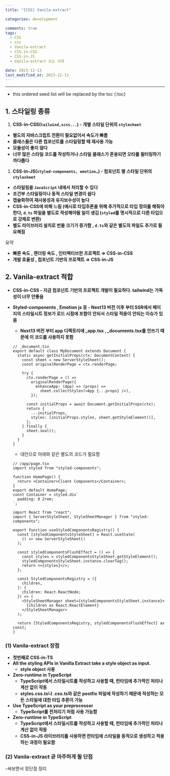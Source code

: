 ```yaml
---
title: "[CSS] Vanila-extract"

categories: development

comments: true
tags:
  - CSS
  - css
  - Vanila-extract
  - CSS-in-CSS
  - CSS-in-JS
  - Vanila-extract 쓰는 이유

date: 2023-12-13
last_modified_at: 2023-12-13
---
```


---

<!-- prettier-ignore -->
* this ordered seed list will be replaced by the toc 
{:toc}

## 1. 스타일링 종류

1. **CSS-in-CSS(`tailwind,scss...`) - 개별 스타일 단위의 `stylesheet`**

- **별도의 자바스크립트 전환이 필요없어서 속도가 빠름**
- **클래스들은 다른 컴포넌트를 스타일링할 때 재사용 가능**
- **모듈성이 좋지 않다**
- **너무 많은 스타일 코드를 작성하거나 스타일 클래스가 혼용되면 오타를 필터링하기 까다롭다**

1. **CSS-in-JS(`styled-components, emotion…`) - 컴포넌트 별 스타일 단위의 `stylesheet`**

- **스타일링을 `JavaScript` 내에서 처리할 수 있다**
- **조건부 스타일링이나 동적 스타일 변경이 쉽다**
- **캡슐화하여 재사용성과 유지보수성이 높다**
- **CSS-in-CSS에 비해 느림 (예시로 타입추론을 위해 추가적으로 타입 정의를 해줘야한다, `d.ts` 파일을 별도로 작성해야될 일이 생김 (`styled`를 명시적으로 다른 타입으로 강제로 변환)**
- **별도 라이브러리 설치로 번들 크기가 증가함 , `d.ts`와 같은 별도의 파일도 추가로 필요해짐**

요약

- **빠른 속도 , 랜더링 속도 , 인터렉티브한 프로젝트 ⇒ CSS-in-CSS**
- **개발 효율성 , 컴포넌트 기반의 프로젝트 ⇒ CSS-in-JS**

## 2. **Vanila-extract 적합**

- **CSS-in-CSS - 지금 컴포넌트 기반의 프로젝트 개발이 필요하다. tailwind는 가독성이 너무 안좋음**
- **Styled-components , Emotion js 등 - Next13 버전 이후 부터 SSR에서 페이지의 스타일시트 정보가 로드 시점에 포함이 안되서 스타일 적용이 안되는 이슈가 있음**

  - **Next13 버전 부터 app 디렉토리에 \_app.tsx , \_documents.tsx를 안쓰기 때문에 이 코드를 사용하지 못함**

  ```tsx
  // _document.tsx
  export default class MyDocument extends Document {
    static async getInitialProps(ctx: DocumentContext) {
      const sheet = new ServerStyleSheet();
      const originalRenderPage = ctx.renderPage;

      try {
        ctx.renderPage = () =>
          originalRenderPage({
            enhanceApp: (App) => (props) =>
              sheet.collectStyles(<App {...props} />),
          });

        const initialProps = await Document.getInitialProps(ctx);
        return {
          ...initialProps,
          styles: [initialProps.styles, sheet.getStyleElement()],
        };
      } finally {
        sheet.seal();
      }
    }
  }
  ```

  - 대안으로 아래와 같은 별도의 코드가 필요함

  ```tsx
  // /app/page.tsx
  import styled from "styled-components";

  function HomePage() {
    return <Container>Client Components</Container>;
  }
  export default HomePage;
  const Container = styled.div`
    padding: 0 2rem;
  `;
  ```

  ```tsx
  import React from "react";
  import { ServerStyleSheet, StyleSheetManager } from "styled-components";

  export function useStyledComponentsRegistry() {
    const [styledComponentsStyleSheet] = React.useState(
      () => new ServerStyleSheet()
    );

    const styledComponentsFlushEffect = () => {
      const styles = styledComponentsStyleSheet.getStyleElement();
      styledComponentsStyleSheet.instance.clearTag();
      return <>{styles}</>;
    };

    const StyledComponentsRegistry = ({
      children,
    }: {
      children: React.ReactNode;
    }) => (
      <StyleSheetManager sheet={styledComponentsStyleSheet.instance}>
        {children as React.ReactElement}
      </StyleSheetManager>
    );

    return [StyledComponentsRegistry, styledComponentsFlushEffect] as const;
  }
  ```

### (1) **Vanila-extract 장점**

- **첫번째로 CSS-in-TS**
- **All the styling APIs in Vanilla Extract take a style object as input.**
  - **style object 사용**
- **Zero-runtime in TypeScript**
  - **TypeScript에서 스타일시트를 작성하고 사용할 때, 런타임에 추가적인 처리나 계산 없이 작동**
  - **styles.css.ts나 .css.ts와 같은 postfix 파일에 작성하기 때문에 작성하는 모든 스타일에 대한 타입 추론이 가능**
- **Use TypeScript as your preprocessor**
  - **TypeScript를 전처리기 처럼 사용 가능함**
- **Zero-runtime in TypeScript**
  - **TypeScript에서 스타일시트를 작성하고 사용할 때, 런타임에 추가적인 처리나 계산 없이 작동**
  - **CSS-in-JS 라이브러리를 사용하면 런타임에 스타일을 동적으로 생성하고 적용하는 과정이 필요함**

### (2) **Vanila-extract 곧 마주하게 될 단점**

-써보면서 장단점 정리
